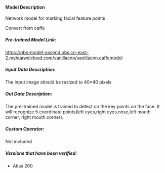 #### Model Description
Network model for marking facial feature points

Convert from caffe

##### Pre-trained Model Link:
https://obs-model-ascend.obs.cn-east-2.myhuaweicloud.com/vanillacnn/vanillacnn.caffemodel

##### Input Data Description:
The input image should be resized to 40*40 pixels

##### Out Data Description:
The pre-trained model is trained to detect on the key points on the face.
It will recognize 5 coordinate points(left eyes,right eyes,nose,left mouth corner, right mouth corner).


##### Custom Operator:
Not included

##### Versions that have been verified:
- Atlas 200
